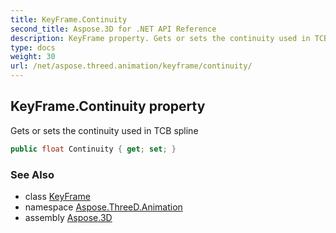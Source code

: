 ```yaml
---
title: KeyFrame.Continuity
second_title: Aspose.3D for .NET API Reference
description: KeyFrame property. Gets or sets the continuity used in TCB spline
type: docs
weight: 30
url: /net/aspose.threed.animation/keyframe/continuity/
---
```

## KeyFrame.Continuity property

Gets or sets the continuity used in TCB spline

```csharp
public float Continuity { get; set; }
```

### See Also

* class [KeyFrame](../)
* namespace [Aspose.ThreeD.Animation](../../../aspose.threed.animation/)
* assembly [Aspose.3D](../../../)


